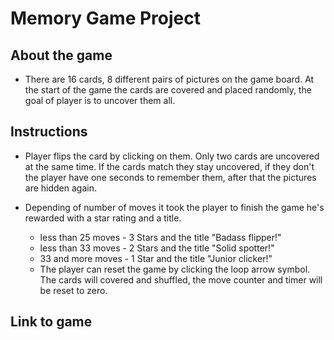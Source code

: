 # Memory Game Project

## About the game

* There are 16 cards, 8 different pairs of pictures on the game board. At  the start of the game the cards are covered and placed randomly, the goal of player is to uncover them all.

## Instructions
* Player flips the card by clicking on them. Only two cards are uncovered at the same time. If the cards match they stay uncovered, if they don't the player have one seconds to remember them, after that the pictures are hidden again.

* Depending of number of moves it took the player to finish the game he's rewarded with a star rating and a title.
  - less than 25 moves - 3 Stars and the title "Badass flipper!"
  - less than 33 moves - 2 Stars and the title "Solid spotter!"
  - 33 and more moves - 1 Star and the title "Junior clicker!"

  * The player can reset the game by clicking the loop arrow symbol. The cards will covered and shuffled, the move counter and timer will be reset to zero.

## Link to game
